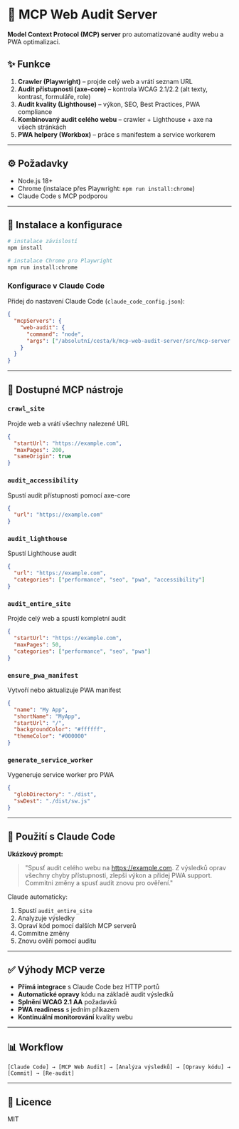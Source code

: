# 📘 MCP Web Audit Server

**Model Context Protocol (MCP) server** pro automatizované audity webu a PWA optimalizaci.

## ✨ Funkce
1. **Crawler (Playwright)** – projde celý web a vrátí seznam URL
2. **Audit přístupnosti (axe-core)** – kontrola WCAG 2.1/2.2 (alt texty, kontrast, formuláře, role)
3. **Audit kvality (Lighthouse)** – výkon, SEO, Best Practices, PWA compliance
4. **Kombinovaný audit celého webu** – crawler + Lighthouse + axe na všech stránkách
5. **PWA helpery (Workbox)** – práce s manifestem a service workerem

---

## ⚙️ Požadavky
- Node.js 18+
- Chrome (instalace přes Playwright: `npm run install:chrome`)
- Claude Code s MCP podporou

---

## 🚀 Instalace a konfigurace

```bash
# instalace závislostí
npm install

# instalace Chrome pro Playwright
npm run install:chrome
```

### Konfigurace v Claude Code

Přidej do nastavení Claude Code (`claude_code_config.json`):

```json
{
  "mcpServers": {
    "web-audit": {
      "command": "node",
      "args": ["/absolutní/cesta/k/mcp-web-audit-server/src/mcp-server.js"]
    }
  }
}
```

---

## 🔧 Dostupné MCP nástroje

### `crawl_site`
Projde web a vrátí všechny nalezené URL
```json
{
  "startUrl": "https://example.com",
  "maxPages": 200,
  "sameOrigin": true
}
```

### `audit_accessibility`
Spustí audit přístupnosti pomocí axe-core
```json
{
  "url": "https://example.com"
}
```

### `audit_lighthouse`
Spustí Lighthouse audit
```json
{
  "url": "https://example.com",
  "categories": ["performance", "seo", "pwa", "accessibility"]
}
```

### `audit_entire_site`
Projde celý web a spustí kompletní audit
```json
{
  "startUrl": "https://example.com",
  "maxPages": 50,
  "categories": ["performance", "seo", "pwa"]
}
```

### `ensure_pwa_manifest`
Vytvoří nebo aktualizuje PWA manifest
```json
{
  "name": "My App",
  "shortName": "MyApp",
  "startUrl": "/",
  "backgroundColor": "#ffffff",
  "themeColor": "#000000"
}
```

### `generate_service_worker`
Vygeneruje service worker pro PWA
```json
{
  "globDirectory": "./dist",
  "swDest": "./dist/sw.js"
}
```

---

## 🤖 Použití s Claude Code

**Ukázkový prompt:**
> "Spusť audit celého webu na https://example.com. Z výsledků oprav všechny chyby přístupnosti, zlepši výkon a přidej PWA support. Commitni změny a spusť audit znovu pro ověření."

Claude automaticky:
1. Spustí `audit_entire_site`
2. Analyzuje výsledky
3. Opraví kód pomocí dalších MCP serverů
4. Commitne změny
5. Znovu ověří pomocí auditu

---

## ✅ Výhody MCP verze
- **Přímá integrace** s Claude Code bez HTTP portů
- **Automatické opravy** kódu na základě audit výsledků
- **Splnění WCAG 2.1 AA** požadavků
- **PWA readiness** s jedním příkazem
- **Kontinuální monitorování** kvality webu

---

## 📊 Workflow
```
[Claude Code] → [MCP Web Audit] → [Analýza výsledků] → [Opravy kódu] → [Commit] → [Re-audit]
```

---

## 📜 Licence
MIT
